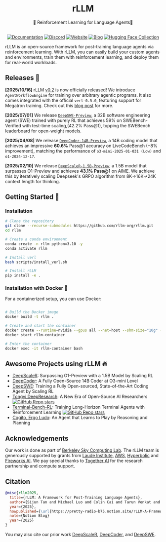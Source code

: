 <div align="center">

# rLLM

<div>
🚀 Reinforcement Learning for Language Agents🌟
</div>
</div>
<div>
<br>

<div align="center">
  
[![Documentation](https://img.shields.io/badge/Documentation-black?style=for-the-badge&logo=googledocs&logoColor=white)](https://rllm-project.readthedocs.io/en/latest)
[![Discord](https://img.shields.io/badge/Discord-5865F2?style=for-the-badge&logo=discord&logoColor=white)](https://discord.gg/BDH46HT9en)
[![Website](https://img.shields.io/badge/Site-%233f72af.svg?style=for-the-badge&logo=semanticweb&logoColor=white)](https://www.rllm-project.com)
[![Blog](https://img.shields.io/badge/Blog-007AFF?style=for-the-badge)](https://pretty-radio-b75.notion.site/rLLM-A-Framework-for-Post-Training-Language-Agents-21b81902c146819db63cd98a54ba5f31)
[![Hugging Face Collection](https://img.shields.io/badge/Agentica-fcd022?style=for-the-badge&logo=huggingface&logoColor=000&labelColor)](https://huggingface.co/agentica-org)

</div>

</div>

rLLM is an open-source framework for post-training language agents via reinforcement learning. With rLLM, you can easily build your custom agents and environments, train them with reinforcement learning, and deploy them for real-world workloads.

## Releases 📰

<strong>[2025/10/16]</strong> rLLM [v0.2](https://github.com/rllm-org/rllm/tree/v0.2) is now officially released! We introduce `AgentWorkflowEngine` for training over arbitrary agentic programs. It also comes integrated with the official `verl-0.5.0`, featuring support for Megatron training. Check out this [blog post](https://rllm-project.com/post.html?post=rllm_v0.2.md) for more.

<strong>[2025/07/01]</strong> We release [`DeepSWE-Preview`](https://pretty-radio-b75.notion.site/DeepSWE-Training-a-Fully-Open-sourced-State-of-the-Art[…]-by-Scaling-RL-22281902c1468193aabbe9a8c59bbe33?pvs=73), a 32B software engineering agent (SWE) trained with purely RL that achieves 59% on SWEBench-Verified with test-time scaling,(42.2% Pass@1), topping the SWEBench leaderboard for open-weight models.

<strong>[2025/04/08]</strong> We release [`DeepCoder-14B-Preview`](https://pretty-radio-b75.notion.site/DeepCoder-A-Fully-Open-Source-14B-Coder-at-O3-mini-Level-1cf81902c14680b3bee5eb349a512a51), a 14B coding model that achieves an impressive **60.6%** Pass@1 accuracy on LiveCodeBench (+8% improvement), matching the performance of `o3-mini-2025-01-031 (Low)` and `o1-2024-12-17`. 

<strong>[2025/02/10]</strong> We release [`DeepScaleR-1.5B-Preview`](https://pretty-radio-b75.notion.site/DeepScaleR-Surpassing-O1-Preview-with-a-1-5B-Model-by-Scaling-RL-19681902c1468005bed8ca303013a4e2), a 1.5B model that surpasses O1-Preview and achieves <strong>43.1% Pass@1</strong> on AIME. We achieve this by iteratively scaling Deepseek's GRPO algorithm from 8K→16K->24K context length for thinking.

## Getting Started 🎯

### Installation

```bash
# Clone the repository
git clone --recurse-submodules https://github.com/rllm-org/rllm.git
cd rllm

# Create a conda environment
conda create -n rllm python=3.10 -y
conda activate rllm

# Install verl
bash scripts/install_verl.sh

# Install rLLM
pip install -e .
```

### Installation with Docker 🐳

For a containerized setup, you can use Docker:

```bash

# Build the Docker image
docker build -t rllm .

# Create and start the container
docker create --runtime=nvidia --gpus all --net=host --shm-size="10g" --cap-add=SYS_ADMIN -v .:/workspace/rllm -v /tmp:/tmp --name rllm-container rllm sleep infinity
docker start rllm-container

# Enter the container
docker exec -it rllm-container bash
```

## Awesome Projects using rLLM 🔥

* [DeepScaleR](https://pretty-radio-b75.notion.site/DeepScaleR-Surpassing-O1-Preview-with-a-1-5B-Model-by-Scaling-RL-19681902c1468005bed8ca303013a4e2): Surpassing O1-Preview with a 1.5B Model by Scaling RL
* [DeepCoder](https://pretty-radio-b75.notion.site/DeepCoder-A-Fully-Open-Source-14B-Coder-at-O3-mini-Level-1cf81902c14680b3bee5eb349a512a51): A Fully Open-Source 14B Coder at O3-mini Level
* [DeepSWE](https://pretty-radio-b75.notion.site/DeepSWE-Training-a-Fully-Open-sourced-State-of-the-Art[%E2%80%A6]-by-Scaling-RL-22281902c1468193aabbe9a8c59bbe33): Training a Fully Open-sourced, State-of-the-Art Coding Agent by Scaling RL
* [Tongyi DeepResearch](https://github.com/Alibaba-NLP/DeepResearch): A New Era of Open-Source AI Researchers [![GitHub Repo stars](https://img.shields.io/github/stars/Alibaba-NLP/DeepResearch)](https://github.com/Alibaba-NLP/DeepResearch)
* [Terminal-Bench-RL](https://github.com/Danau5tin/terminal-bench-rl): Training Long-Horizon Terminal Agents with Reinforcement Learning [![GitHub Repo stars](https://img.shields.io/github/stars/Danau5tin/terminal-bench-rl)](https://github.com/Danau5tin/terminal-bench-rl)
* [Cogito, Ergo Ludo](https://www.arxiv.org/abs/2509.25052): An Agent that Learns to Play by Reasoning and Planning



## Acknowledgements
Our work is done as part of [Berkeley Sky Computing Lab](https://skycomputing.berkeley.edu/). The rLLM team is generously supported by grants from [Laude Institute](https://www.laude.org/), [AWS](https://aws.amazon.com/), [Hyperbolic](https://www.hyperbolic.ai/) and [Fireworks AI](https://fireworks.ai/). We pay special thanks to [Together AI](https://www.together.ai/) for the research partnership and compute support. 

## Citation
```bibtex
@misc{rllm2025,
  title={rLLM: A Framework for Post-Training Language Agents},
  author={Sijun Tan and Michael Luo and Colin Cai and Tarun Venkat and Kyle Montgomery and Aaron Hao and Tianhao Wu and Arnav Balyan and Manan Roongta and Chenguang Wang and Li Erran Li and Raluca Ada Popa and Ion Stoica},
  year={2025},
  howpublished={\url{https://pretty-radio-b75.notion.site/rLLM-A-Framework-for-Post-Training-Language-Agents-21b81902c146819db63cd98a54ba5f31}},
  note={Notion Blog}
  year={2025}
}
```

You may also cite our prior work [DeepScaleR](https://scholar.googleusercontent.com/scholar.bib?q=info:PrmBADk39GwJ:scholar.google.com/&output=citation&scisdr=CgIJFx-xEMCQ6zOgcuI:AAZF9b8AAAAAaPCmauIfzg8Rm9ImNYDad0uPUK8&scisig=AAZF9b8AAAAAaPCmahXsNqb1jTQBw2iPfw2vm9g&scisf=4&ct=citation&cd=-1&hl=en&scfhb=1), [DeepCoder](https://scholar.googleusercontent.com/scholar.bib?q=info:xpZNEPI6opAJ:scholar.google.com/&output=citation&scisdr=CgIJFx-xEMCQ6zOgjM8:AAZF9b8AAAAAaPCmlM_hb3S0tzBSVrRYBZYDLWg&scisig=AAZF9b8AAAAAaPCmlG109SG8d8230AiDP4jMxlw&scisf=4&ct=citation&cd=-1&hl=en&scfhb=1), and [DeepSWE](https://scholar.googleusercontent.com/scholar.bib?q=info:J9rT3SnY_aMJ:scholar.google.com/&output=citation&scisdr=CgIJFx-xEMCQ6zOg3D4:AAZF9b8AAAAAaPCmxD7Nl0xA_AcAeydpcE1BXCo&scisig=AAZF9b8AAAAAaPCmxE2Spzf5lf-2Toys5xEpnuA&scisf=4&ct=citation&cd=-1&hl=en&scfhb=1).
